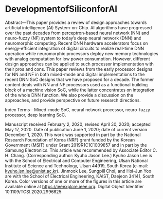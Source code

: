 # DevelopmentofSiliconforAI

Abstract—This paper provides a review of design approaches
towards artificial intelligence (AI) System-on-Chip. AI algorithms
have progressed over the past decades from perceptron-based
neural network (NN) and neuro-fuzzy (NF) system to today’s
deep neural network (DNN) and neuromorphic computing.
Recent DNN hardware accelerators focus on energy-efficient
integration of digital circuits to realize real-time DNN operation
while neuromorphic processors deploy new memory technologies
with analog computation for low power consumption. However,
different design approaches can be applied to such processor
implementation with their pros and cons. This paper reviews
from the early processor designs for NN and NF in both
mixed-mode and digital implementations to the recent DNN SoC
designs that we have proposed for a decade. The former content
deals with NN and NF processors used as a functional building
block of a machine vision SoC, while the latter concentrates
on integration of the whole DNN function. We also provide a
discussion on the approaches, and provide perspective on future
research directions.

Index Terms—Mixed-mode SoC, neural network processor,
neuro-fuzzy processor, deep learning SoC.

Manuscript received February 2, 2020; revised April 30, 2020; accepted
May 17, 2020. Date of publication June 1, 2020; date of current version
December 1, 2020. This work was supported in part by the National
Research Foundation of Korea (NRF) grant funded by the Korean Government
(MSIT) under Grant 2019R1C1C1009857 and in part by the Samsung
Electronics. This article was recommended by Associate Editor C. H. Chang.
(Corresponding author: Kyuho Jason Lee.)
Kyuho Jason Lee is with the School of Electrical and Computer Engineering,
Ulsan National Institute of Science and Technology, Ulsan 44919, South Korea
(e-mail: kyuho.jsn.lee@unist.ac.kr).
Jinmook Lee, Sungpill Choi, and Hoi-Jun Yoo are with the School of
Electrical Engineering, KAIST, Daejeon 34141, South Korea.
Color versions of one or more of the figures in this article are available
online at https://ieeexplore.ieee.org.
Digital Object Identifier 10.1109/TCSI.2020.2996625
